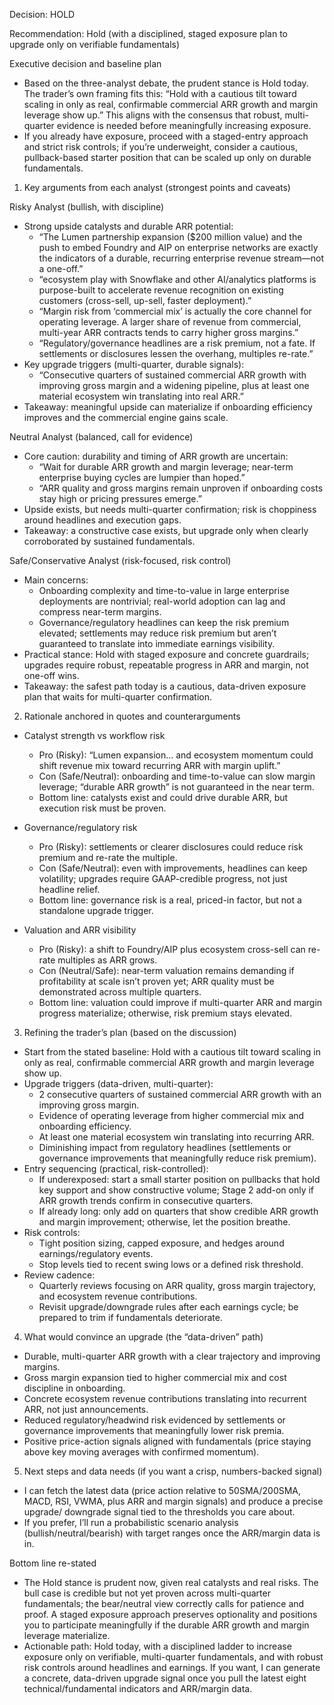 Decision: HOLD

Recommendation: Hold (with a disciplined, staged exposure plan to upgrade only on verifiable fundamentals)

Executive decision and baseline plan
- Based on the three-analyst debate, the prudent stance is Hold today. The trader’s own framing fits this: “Hold with a cautious tilt toward scaling in only as real, confirmable commercial ARR growth and margin leverage show up.” This aligns with the consensus that robust, multi-quarter evidence is needed before meaningfully increasing exposure.
- If you already have exposure, proceed with a staged-entry approach and strict risk controls; if you’re underweight, consider a cautious, pullback-based starter position that can be scaled up only on durable fundamentals.

1) Key arguments from each analyst (strongest points and caveats)

Risky Analyst (bullish, with discipline)
- Strong upside catalysts and durable ARR potential:
  - “The Lumen partnership expansion ($200 million value) and the push to embed Foundry and AIP on enterprise networks are exactly the indicators of a durable, recurring enterprise revenue stream—not a one-off.”
  - “ecosystem play with Snowflake and other AI/analytics platforms is purpose-built to accelerate revenue recognition on existing customers (cross-sell, up-sell, faster deployment).”
  - “Margin risk from ‘commercial mix’ is actually the core channel for operating leverage. A larger share of revenue from commercial, multi-year ARR contracts tends to carry higher gross margins.”
  - “Regulatory/governance headlines are a risk premium, not a fate. If settlements or disclosures lessen the overhang, multiples re-rate.”
- Key upgrade triggers (multi-quarter, durable signals):
  - “Consecutive quarters of sustained commercial ARR growth with improving gross margin and a widening pipeline, plus at least one material ecosystem win translating into real ARR.”
- Takeaway: meaningful upside can materialize if onboarding efficiency improves and the commercial engine gains scale.

Neutral Analyst (balanced, call for evidence)
- Core caution: durability and timing of ARR growth are uncertain:
  - “Wait for durable ARR growth and margin leverage; near-term enterprise buying cycles are lumpier than hoped.”
  - “ARR quality and gross margins remain unproven if onboarding costs stay high or pricing pressures emerge.”
- Upside exists, but needs multi-quarter confirmation; risk is choppiness around headlines and execution gaps.
- Takeaway: a constructive case exists, but upgrade only when clearly corroborated by sustained fundamentals.

Safe/Conservative Analyst (risk-focused, risk control)
- Main concerns:
  - Onboarding complexity and time-to-value in large enterprise deployments are nontrivial; real-world adoption can lag and compress near-term margins.
  - Governance/regulatory headlines can keep the risk premium elevated; settlements may reduce risk premium but aren’t guaranteed to translate into immediate earnings visibility.
- Practical stance: Hold with staged exposure and concrete guardrails; upgrades require robust, repeatable progress in ARR and margin, not one-off wins.
- Takeaway: the safest path today is a cautious, data-driven exposure plan that waits for multi-quarter confirmation.

2) Rationale anchored in quotes and counterarguments

- Catalyst strength vs workflow risk
  - Pro (Risky): “Lumen expansion… and ecosystem momentum could shift revenue mix toward recurring ARR with margin uplift.”
  - Con (Safe/Neutral): onboarding and time-to-value can slow margin leverage; “durable ARR growth” is not guaranteed in the near term.
  - Bottom line: catalysts exist and could drive durable ARR, but execution risk must be proven.

- Governance/regulatory risk
  - Pro (Risky): settlements or clearer disclosures could reduce risk premium and re-rate the multiple.
  - Con (Safe/Neutral): even with improvements, headlines can keep volatility; upgrades require GAAP-credible progress, not just headline relief.
  - Bottom line: governance risk is a real, priced-in factor, but not a standalone upgrade trigger.

- Valuation and ARR visibility
  - Pro (Risky): a shift to Foundry/AIP plus ecosystem cross-sell can re-rate multiples as ARR grows.
  - Con (Neutral/Safe): near-term valuation remains demanding if profitability at scale isn’t proven yet; ARR quality must be demonstrated across multiple quarters.
  - Bottom line: valuation could improve if multi-quarter ARR and margin progress materialize; otherwise, risk premium stays elevated.

3) Refining the trader’s plan (based on the discussion)

- Start from the stated baseline: Hold with a cautious tilt toward scaling in only as real, confirmable commercial ARR growth and margin leverage show up.
- Upgrade triggers (data-driven, multi-quarter):
  - 2 consecutive quarters of sustained commercial ARR growth with an improving gross margin.
  - Evidence of operating leverage from higher commercial mix and onboarding efficiency.
  - At least one material ecosystem win translating into recurring ARR.
  - Diminishing impact from regulatory headlines (settlements or governance improvements that meaningfully reduce risk premium).
- Entry sequencing (practical, risk-controlled):
  - If underexposed: start a small starter position on pullbacks that hold key support and show constructive volume; Stage 2 add-on only if ARR growth trends confirm in consecutive quarters.
  - If already long: only add on quarters that show credible ARR growth and margin improvement; otherwise, let the position breathe.
- Risk controls:
  - Tight position sizing, capped exposure, and hedges around earnings/regulatory events.
  - Stop levels tied to recent swing lows or a defined risk threshold.
- Review cadence:
  - Quarterly reviews focusing on ARR quality, gross margin trajectory, and ecosystem revenue contributions.
  - Revisit upgrade/downgrade rules after each earnings cycle; be prepared to trim if fundamentals deteriorate.

4) What would convince an upgrade (the “data-driven” path)

- Durable, multi-quarter ARR growth with a clear trajectory and improving margins.
- Gross margin expansion tied to higher commercial mix and cost discipline in onboarding.
- Concrete ecosystem revenue contributions translating into recurrent ARR, not just announcements.
- Reduced regulatory/headwind risk evidenced by settlements or governance improvements that meaningfully lower risk premia.
- Positive price-action signals aligned with fundamentals (price staying above key moving averages with confirmed momentum).

5) Next steps and data needs (if you want a crisp, numbers-backed signal)
- I can fetch the latest data (price action relative to 50SMA/200SMA, MACD, RSI, VWMA, plus ARR and margin signals) and produce a precise upgrade/ downgrade signal tied to the thresholds you care about.
- If you prefer, I’ll run a probabilistic scenario analysis (bullish/neutral/bearish) with target ranges once the ARR/margin data is in.

Bottom line re-stated
- The Hold stance is prudent now, given real catalysts and real risks. The bull case is credible but not yet proven across multi-quarter fundamentals; the bear/neutral view correctly calls for patience and proof. A staged exposure approach preserves optionality and positions you to participate meaningfully if the durable ARR growth and margin leverage materialize.
- Actionable path: Hold today, with a disciplined ladder to increase exposure only on verifiable, multi-quarter fundamentals, and with robust risk controls around headlines and earnings. If you want, I can generate a concrete, data-driven upgrade signal once you pull the latest eight technical/fundamental indicators and ARR/margin data.